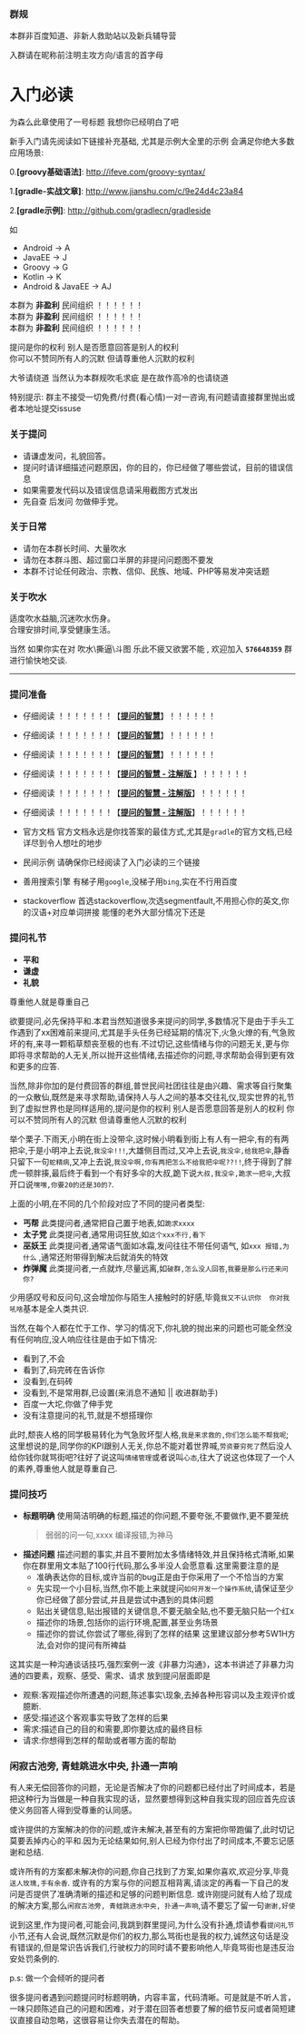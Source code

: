 
### 群规

本群非百度知道、非新人救助站以及新兵辅导营    

入群请在昵称前注明主攻方向/语言的首字母   


# 入门必读
为森么此章使用了一号标题 我想你已经明白了吧

新手入门请先阅读如下链接补充基础, 尤其是示例大全里的示例 会满足你绝大多数应用场景:    


0.**[groovy基础语法]**: http://ifeve.com/groovy-syntax/

1.**[gradle-实战文章]**: http://www.jianshu.com/c/9e24d4c23a84

2.**[gradle示例]**: http://github.com/gradlecn/gradleside

如 
- Android -> A
- JavaEE -> J
- Groovy -> G
- Kotlin -> K
- Android & JavaEE -> AJ


本群为 **非盈利** 民间组织   ！！！！！！   
本群为 **非盈利** 民间组织   ！！！！！！   
本群为 **非盈利** 民间组织   ！！！！！！   


提问是你的权利 别人是否愿意回答是别人的权利   
你可以不赞同所有人的沉默 但请尊重他人沉默的权利   

大爷请绕道
当然认为本群规吹毛求疵 是在故作高冷的也请绕道

特别提示: 群主不接受一切免费/付费(看心情)一对一咨询,有问题请直接群里抛出或者本地址提交issuse

###  关于提问 
- 请谦虚发问，礼貌回答。
- 提问时请详细描述问题原因，你的目的，你已经做了哪些尝试，目前的错误信息
- 如果需要发代码以及错误信息请采用截图方式发出
- 先自查 后发问 勿做伸手党。


###  关于日常
- 请勿在本群长时间、大量吹水
- 请勿在本群斗图、超过窗口半屏的非提问问题图不要发
- 本群不讨论任何政治、宗教、信仰、民族、地域、PHP等易发冲突话题

### 关于吹水 
适度吹水益脑,沉迷吹水伤身。    
合理安排时间,享受健康生活。    
 
当然 如果你实在对 吹水\撕逼\斗图 乐此不疲又欲罢不能 , 欢迎加入 **`576648359`** 群进行愉快地交谈.




****
### 提问准备


- 仔细阅读 ！！！！！！！【**[提问的智慧](https://github.com/ryanhanwu/How-To-Ask-Questions-The-Smart-Way/blob/master/README-zh_CN.md)**】！！！！！！
- 仔细阅读 ！！！！！！！【**[提问的智慧](https://github.com/ryanhanwu/How-To-Ask-Questions-The-Smart-Way/blob/master/README-zh_CN.md)**】！！！！！！
- 仔细阅读 ！！！！！！！【**[提问的智慧](https://github.com/ryanhanwu/How-To-Ask-Questions-The-Smart-Way/blob/master/README-zh_CN.md)**】！！！！！！


- 仔细阅读 ！！！！！！！【**[提问的智慧 - 注解版 ](https://hacpai.com/article/1536377163156)**】！！！！！！
- 仔细阅读 ！！！！！！！【**[提问的智慧 - 注解版](https://hacpai.com/article/1536377163156)**】！！！！！！
- 仔细阅读 ！！！！！！！【**[提问的智慧 - 注解版](https://hacpai.com/article/1536377163156)**】！！！！！！


- 官方文档
  官方文档永远是你找答案的最佳方式,尤其是`gradle`的官方文档,已经详尽到令人想吐的地步
- 民间示例
  请确保你已经阅读了入门必读的三个链接
- 善用搜索引擎
  有梯子用`google`,没梯子用`bing`,实在不行用百度
- stackoverflow
  首选stackoverflow,次选segmentfault,不用担心你的英文,你的汉语+对应单词拼接 能懂的老外大部分情况下还是



### 提问礼节

- **平和**
- **谦虚**
- **礼貌**

尊重他人就是尊重自己

欲要提问,必先保持平和.本君当然知道很多来提问的同学,多数情况下是由于手头工作遇到了xx困难前来提问,尤其是手头任务已经延期的情况下,火急火燎的有,气急败坏的有,来寻一颗稻草颓丧至极的也有.不过切记,这些情绪与你的问题无关,更与你即将寻求帮助的人无关,所以抛开这些情绪,去描述你的问题,寻求帮助会得到更有效和更多的应答.

当然,除非你加的是付费回答的群组,普世民间社团往往是由兴趣、需求等自行聚集的一众散仙,既然是来寻求帮助,请保持人与人之间的基本交往礼仪,现实世界的礼节到了虚拟世界也是同样适用的,提问是你的权利 别人是否愿意回答是别人的权利 你可以不赞同所有人的沉默 但请尊重他人沉默的权利  

举个栗子.下雨天,小明在街上没带伞,这时候小明看到街上有人有一把伞,有的有两把伞,于是小明冲上去说,`我没伞!!!`,大雄侧目而过,又冲上去说,`我没伞,给我把伞`,静香只留下一句`蛇精病`,又冲上去说,`我没伞啊,你有两把怎么不给我把伞呢??!!`,终于得到了胖虎一顿胖揍,最后终于看到一个有好多伞的大叔,跪下说`大叔,我没伞,跪求一把伞`,大叔开口说`嘿嘿,你要20的还是30的?`.

上面的小明,在不同的几个阶段对应了不同的提问者类型:

- **丐帮**
  此类提问者,通常把自己置于地表,如`跪求xxxx`
- **太子党**
  此类提问者,通常用词狂放,如`这个xxx不行,看下`
- **巫妖王**
  此类提问者,通常语气面如冰霜,发问往往不带任何语气, 如`xxx 报错,为什么` ,通常还附带得到解决后就消失的特效
- **炸弹魔**
  此类提问者,一点就炸,尽量远离,如`破群,怎么没人回答`,`我要是那么行还来问你?`

少用感叹号和反问句,这会增加你与陌生人接触时的好感,毕竟`我又不认识你  你对我吼啥`基本是全人类共识.


当然,在每个人都在忙于工作、学习的情况下,你礼貌的抛出来的问题也可能全然没有任何响应,没人响应往往是由于如下情况:

- 看到了,不会
- 看到了,码完砖在告诉你
- 没看到,在码砖
- 没看到,不是常用群,已设置(来消息不通知 || 收进群助手)
- 百度一大坨,你做了伸手党
- 没有注意提问的礼节,就是不想搭理你

此时,颓丧人格的同学极易转化为气急败坏型人格,`我是来求救的,你们怎么能不帮我呢`;这里想说的是,同学你的KPI跟别人无关,你总不能对着世界喊,`劳资要穷死了`然后没人给你钱你就骂街吧?往好了说这叫`情绪管理`或者说叫`心态`,往大了说这也体现了一个人的素养,尊重他人就是尊重自己.

### 提问技巧

- **标题明确**
  使用简洁明确的标题,描述的你问题,不要夸张,不要做作,更不要笼统
  > 弱弱的问一句,xxxx
  > 编译报错,为神马
- **描述问题**
  描述问题的事实,并且不要附加太多情绪特效,并且保持格式清晰,如果你在群里用文本贴了100行代码,那么多半没人会愿意看.这里需要注意的是
  - 准确表达你的目标,或许当前的bug正是由于你采用了一个不恰当的方案
  - 先实现一个小目标,当然,你不能上来就提问`如何开发一个操作系统`,请保证至少你已经做了部分尝试,并且是尝试中遇到的具体问题
  - 贴出关键信息,贴出报错的关键信息,不要无脑全贴,也不要无脑只贴一个红x
  - 描述你的场景,包括你的运行环境,配置,甚至业务场景
  - 描述你的尝试,你尝试了哪些,得到了怎样的结果
  这里建议部分参考5W1H方法,会对你的提问有所裨益


这其实是一种沟通谈话技巧,强烈案例一波《非暴力沟通》，这本书讲述了非暴力沟通的四要素，观察、感受、需求、请求
放到提问层面即是
- 观察:客观描述你所遭遇的问题,陈述事实\现象,去掉各种形容词以及主观评价或臆断.
- 感受:描述这个客观事实导致了怎样的后果
- 需求:描述自己的目的和需要,即你要达成的最终目标
- 请求:你想得到怎样的帮助或者哪方面的帮助

### 闲寂古池旁, 青蛙跳进水中央, 扑通一声响

有人来无偿回答你的问题，无论是否解决了你的问题都已经付出了时间成本，若是把这种行为当做是一种自我实现的话，显然要想得到这种自我实现的回应首先应该使义务回答人得到受尊重的认同感。

或许提供的方案解决的你的问题,或许未解决,甚至有的方案把你带跑偏了,此时切记莫要丢掉内心的平和.因为无论结果如何,别人已经为你付出了时间成本,不要忘记感谢和总结.

或许所有的方案都未解决你的问题,你自己找到了方案,如果你喜欢,欢迎分享,毕竟`送人玫瑰,手有余香`.
或许有的方案与你的问题互相背离,请淡定的再看一下自己的发问是否提供了准确清晰的描述和足够的问题判断信息.
或许刚提问就有人给了现成的解决方案,那么`闲寂古池旁, 青蛙跳进水中央, 扑通一声响`,请不要忘了留一句`谢谢,好使`

说到这里,作为提问者,可能会问,我跳到群里提问,为什么没有扑通,烦请参看`提问礼节`小节,还有人会说,既然沉默是你们的权力,那么骂街也是我的权力,诚然这句话是没有错误的,但是常识告诉我们,行驶权力的同时请不要影响他人,毕竟骂街也是违反治安处罚条例的.


p.s: 做一个会倾听的提问者

很多提问者遇到问题提问时标题明确，内容丰富，代码清晰。可是就是不听人言，一味只顾陈述自己的问题和困难，对于潜在回答者想要了解的细节反问或者简短建议直接自动忽略，这很容易让你失去潜在的帮助。
